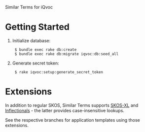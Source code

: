 Similar Terms for iQvoc


Getting Started
===============

1. Initialize database:

        $ bundle exec rake db:create
        $ bundle exec rake db:migrate iqvoc:db:seed_all

2. Generate secret token:

        $ rake iqvoc:setup:generate_secret_token


Extensions
==========

In addition to regular SKOS, Similar Terms supports
[SKOS-XL](https://github.com/innoq/iqvoc_skosxl) and
[Inflectionals](https://github.com/innoq/iqvoc_inflectionals) - the latter
provides case-insensitive lookups.

See the respective branches for application templates using those extensions.
